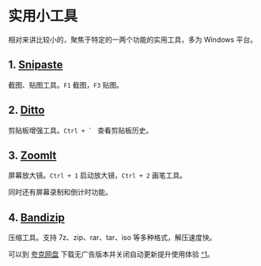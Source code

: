 # 实用小工具

相对来讲比较小的，聚焦于特定的一两个功能的实用工具，多为 Windows 平台。

## 1. [Snipaste](https://zh.snipaste.com/)

截图、贴图工具。`F1` 截图，`F3` 贴图。

## 2. [Ditto](https://ditto-cp.sourceforge.io/)

剪贴板增强工具。```Ctrl + ` ``` 查看剪贴板历史。

## 3. [ZoomIt](https://docs.microsoft.com/en-us/sysinternals/downloads/zoomit)

屏幕放大镜。`Ctrl + 1` 启动放大镜，`Ctrl + 2` 画笔工具。

同时还有屏幕录制和倒计时功能。

## 4. [Bandizip](https://www.bandisoft.com/bandizip/)

压缩工具。支持 7z、zip、rar、tar、iso 等多种格式，解压速度快。

可以到 [夸克网盘](https://pan.quark.cn/s/74583a3e7f0f#/list/share) 下载无广告版本并关闭自动更新提升使用体验 [^1](https://www.qgnn.com/5583.html)。